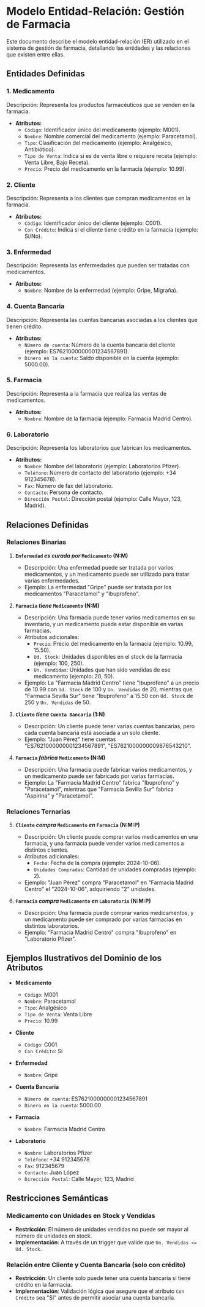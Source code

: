 # Modelo Entidad-Relación: Gestión de Farmacia

Este documento describe el modelo entidad-relación (ER) utilizado en el sistema de gestión de farmacia, detallando las entidades y las relaciones que existen entre ellas.

## Entidades Definidas

### 1. Medicamento
Descripción: Representa los productos farmacéuticos que se venden en la farmacia.
- **Atributos:**
  - `Código`: Identificador único del medicamento (ejemplo: M001).
  - `Nombre`: Nombre comercial del medicamento (ejemplo: Paracetamol).
  - `Tipo`: Clasificación del medicamento (ejemplo: Analgésico, Antibiótico).
  - `Tipo de Venta`: Indica si es de venta libre o requiere receta (ejemplo: Venta Libre, Bajo Receta).
  - `Precio`: Precio del medicamento en la farmacia (ejemplo: 10.99).

### 2. Cliente
Descripción: Representa a los clientes que compran medicamentos en la farmacia.
- **Atributos:**
  - `Código`: Identificador único del cliente (ejemplo: C001).
  - `Con Crédito`: Indica si el cliente tiene crédito en la farmacia (ejemplo: Sí/No).

### 3. Enfermedad
Descripción: Representa las enfermedades que pueden ser tratadas con medicamentos.
- **Atributos:**
  - `Nombre`: Nombre de la enfermedad (ejemplo: Gripe, Migraña).

### 4. Cuenta Bancaria
Descripción: Representa las cuentas bancarias asociadas a los clientes que tienen crédito.
- **Atributos:**
  - `Número de cuenta`: Número de la cuenta bancaria del cliente (ejemplo: ES7621000000001234567891).
  - `Dinero en la cuenta`: Saldo disponible en la cuenta (ejemplo: 5000.00).

### 5. Farmacia
Descripción: Representa a la farmacia que realiza las ventas de medicamentos.
- **Atributos:**
  - `Nombre`: Nombre de la farmacia (ejemplo: Farmacia Madrid Centro).

### 6. Laboratorio
Descripción: Representa los laboratorios que fabrican los medicamentos.
- **Atributos:**
  - `Nombre`: Nombre del laboratorio (ejemplo: Laboratorios Pfizer).
  - `Teléfono`: Número de contacto del laboratorio (ejemplo: +34 912345678).
  - `Fax`: Número de fax del laboratorio.
  - `Contacto`: Persona de contacto.
  - `Dirección Postal`: Dirección postal (ejemplo: Calle Mayor, 123, Madrid).

## Relaciones Definidas

### Relaciones Binarias

1. **`Enfermedad` *es curada por* `Medicamento` (N:M)**
   - Descripción: Una enfermedad puede ser tratada por varios medicamentos, y un medicamento puede ser utilizado para tratar varias enfermedades.
   - Ejemplo: La enfermedad "Gripe" puede ser tratada por los medicamentos "Paracetamol" y "Ibuprofeno".

2. **`Farmacia` *tiene* `Medicamento` (N:M)**
   - Descripción: Una farmacia puede tener varios medicamentos en su inventario, y un medicamento puede estar disponible en varias farmacias.
   - Atributos adicionales:
     - `Precio`: Precio del medicamento en la farmacia (ejemplo: 10.99, 15.50).
     - `Ud. Stock`: Unidades disponibles en el stock de la farmacia (ejemplo: 100, 250).
     - `Un. Vendidas`: Unidades que han sido vendidas de ese medicamento (ejemplo: 20, 50).
   - Ejemplo: La "Farmacia Madrid Centro" tiene "Ibuprofeno" a un precio de 10.99 con `Ud. Stock` de 100 y `Un. Vendidas` de 20, mientras que "Farmacia Sevilla Sur" tiene "Ibuprofeno" a 15.50 con `Ud. Stock` de 250 y `Un. Vendidas` de 50.

3. **`Cliente` *tiene* `Cuenta Bancaria` (1:N)**
   - Descripción: Un cliente puede tener varias cuentas bancarias, pero cada cuenta bancaria está asociada a un solo cliente.
   - Ejemplo: "Juan Pérez" tiene cuentas "ES7621000000001234567891", "ES7621000000009876543210".

4. **`Farmacia` *fabrica* `Medicamento` (N:M)**
   - Descripción: Una farmacia puede fabricar varios medicamentos, y un medicamento puede ser fabricado por varias farmacias.
   - Ejemplo: La "Farmacia Madrid Centro" fabrica "Ibuprofeno" y "Paracetamol", mientras que "Farmacia Sevilla Sur" fabrica "Aspirina" y "Paracetamol".

### Relaciones Ternarias

5. **`Cliente` *compra* `Medicamento` *en* `Farmacia` (N:M:P)**
   - Descripción: Un cliente puede comprar varios medicamentos en una farmacia, y una farmacia puede vender varios medicamentos a distintos clientes.
   - Atributos adicionales:
     - `Fecha`: Fecha de la compra (ejemplo: 2024-10-06).
     - `Unidades Compradas`: Cantidad de unidades compradas (ejemplo: 2).
   - Ejemplo: "Juan Pérez" compra "Paracetamol" en "Farmacia Madrid Centro" el "2024-10-06", adquiriendo "2" unidades.

6. **`Farmacia` *compra* `Medicamento` *en* `Laboratorio` (N:M:P)**
   - Descripción: Una farmacia puede comprar varios medicamentos, y un medicamento puede ser comprado por varias farmacias en distintos laboratorios.
   - Ejemplo: "Farmacia Madrid Centro" compra "Ibuprofeno" en "Laboratorio Pfizer".

## Ejemplos Ilustrativos del Dominio de los Atributos

- **Medicamento**
  - `Código`: M001
  - `Nombre`: Paracetamol
  - `Tipo`: Analgésico
  - `Tipo de Venta`: Venta Libre
  - `Precio`: 10.99

- **Cliente**
  - `Código`: C001
  - `Con Crédito`: Sí

- **Enfermedad**
  - `Nombre`: Gripe

- **Cuenta Bancaria**
  - `Número de cuenta`: ES7621000000001234567891
  - `Dinero en la cuenta`: 5000.00

- **Farmacia**
  - `Nombre`: Farmacia Madrid Centro

- **Laboratorio**
  - `Nombre`: Laboratorios Pfizer
  - `Teléfono`: +34 912345678
  - `Fax`: 912345679
  - `Contacto`: Juan López
  - `Dirección Postal`: Calle Mayor, 123, Madrid

## Restricciones Semánticas

### Medicamento con Unidades en Stock y Vendidas
- **Restricción**: El número de unidades vendidas no puede ser mayor al número de unidades en stock.
- **Implementación**: A través de un trigger que valide que `Un. Vendidas <= Ud. Stock`.

### Relación entre Cliente y Cuenta Bancaria (solo con crédito)
- **Restricción**: Un cliente solo puede tener una cuenta bancaria si tiene crédito en la farmacia.
- **Implementación**: Validación lógica que asegure que el atributo `Con Crédito` sea "Sí" antes de permitir asociar una cuenta bancaria.

